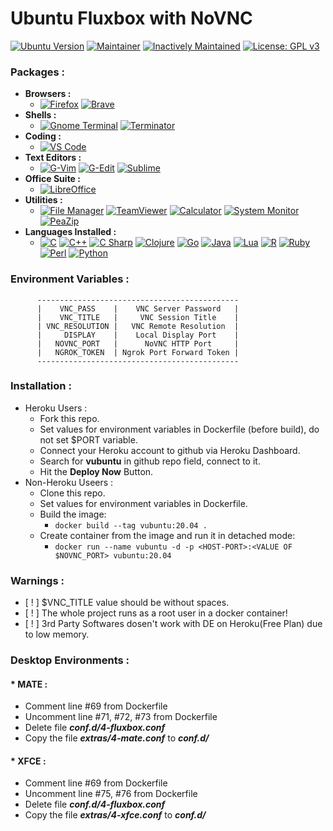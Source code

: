 # **Ubuntu Fluxbox with NoVNC**
[![Ubuntu Version](https://img.shields.io/static/v1?label=Ubuntu&message=20.04&color=E95420&logo=ubuntu)]() [![Maintainer](https://img.shields.io/static/v1?label=Maintainer&message=apoorvvyavahare@pm.me&color=1e90ff)]() [![Inactively Maintained](https://img.shields.io/badge/Maintenance%20Level-Inactively%20Maintained-yellowgreen.svg)]() [![License: GPL v3](https://img.shields.io/badge/License-GPLv3-blue.svg)]()

### **Packages :** 
  * **Browsers :** 
    * [![Firefox](https://img.shields.io/static/v1?label=Firefox&message=%20&color=orange&logo=firefox-browser)]() [![Brave](https://img.shields.io/static/v1?label=Brave&message=%20&color=fa552a&logo=brave)]()
  * **Shells :**
    * [![Gnome Terminal](https://img.shields.io/static/v1?label=GnomeTerminal&message=%20&color=green&logo=gnome&logoColor=green)]() [![Terminator](https://img.shields.io/static/v1?label=Terminator&message=%20&color=red&logo=powershell&logoColor=red)]()
  * **Coding :** 
    * [![VS Code](https://img.shields.io/static/v1?label=VS%20Code&message=%20&color=1e90ff&logo=visual-studio-code&logoColor=1e90ff)]()
  * **Text Editors :** 
    * [![G-Vim](https://img.shields.io/static/v1?label=G-Vim&message=%20&color=brightgreen&logo=vim&logoColor=brightgreen)]() [![G-Edit](https://img.shields.io/static/v1?label=G-Edit&message=%20&color=green&logo=textpattern&logoColor=green)]() [![Sublime](https://img.shields.io/static/v1?label=Sublime%20Text&message=%20&color=orange&logo=sublime-text&logoColor=orange)]()
  * **Office Suite :** 
    * [![LibreOffice](https://img.shields.io/static/v1?label=Libre%20Office&message=%20&color=brightgreen&logo=libreoffice&logoColor=brightgreen)]()
  * **Utilities :**
    * [![File Manager](https://img.shields.io/static/v1?label=File%20Manager&message=%20&color=EFF700&logo=files&logoColor=EFF700)]() [![TeamViewer](https://img.shields.io/static/v1?label=TeamViewer&message=%20&color=1e90ff&logo=teamviewer&logoColor=1e90ff)]() [![Calculator](https://img.shields.io/static/v1?label=Calculator&message=%20&color=017A79&logo=craft-cms&logoColor=017A79)]() [![System Monitor](https://img.shields.io/static/v1?label=System%20Monitor&message=%20&color=111324&logo=campaign-monitor&logoColor=111324)]() [![PeaZip](https://img.shields.io/static/v1?label=PeaZip&message=%20&color=6300F7&logo=git-lfs&logoColor=6300F7)]()
  * **Languages Installed :** 
    * [![C](https://img.shields.io/static/v1?label=C&message=%20&logo=c)]() [![C++](https://img.shields.io/static/v1?label=C%2b%2b&message=%20&logo=c%2b%2b&logoColor=1e90ff&color=1e90ff)]() [![C Sharp](https://img.shields.io/static/v1?label=C%23&message=%20&logo=c-sharp&logoColor=green&color=green)]() [![Clojure](https://img.shields.io/static/v1?label=Clojure&message=%20&logo=clojure&logoColor=brightgreen&color=brightgreen)]() [![Go](https://img.shields.io/static/v1?label=Go&message=%20&logo=go&logoColor=1e90ff&color=1e90ff)]() [![Java](https://img.shields.io/static/v1?label=Java&message=%20&logo=java&logoColor=f89820&color=f89820)]() [![Lua](https://img.shields.io/static/v1?label=Lua&message=%20&color=blueviolet&logo=lua&logoColor=9638E7)]() [![R](https://img.shields.io/static/v1?label=R&message=%20&logo=r&logoColor=blue&color=blue)]()  [![Ruby](https://img.shields.io/static/v1?label=Ruby&message=%20&logo=ruby&logoColor=9b111e&color=9b111e)]() [![Perl](https://img.shields.io/static/v1?label=Perl&message=%20&logo=perl&logoColor=cc99ff&color=cc99ff)]() [![Python](https://img.shields.io/static/v1?label=Python&message=%20&logo=python&color=blue)]()
### **Environment Variables :**
          ---------------------------------------------
          |    VNC_PASS    |    VNC Server Password   |
          |    VNC_TITLE   |     VNC Session Title    |
          | VNC_RESOLUTION |   VNC Remote Resolution  |
          |     DISPLAY    |    Local Display Port    |
          |   NOVNC_PORT   |      NoVNC HTTP Port     |
          |   NGROK_TOKEN  | Ngrok Port Forward Token |
          ---------------------------------------------
### **Installation :**
 * Heroku Users :
   * Fork this repo.
   * Set values for environment variables in Dockerfile (before build), do not set $PORT variable.
   * Connect your Heroku account to github via Heroku Dashboard.
   * Search for **vubuntu** in github repo field, connect to it.
   * Hit the **Deploy Now** Button.
 * Non-Heroku Useers :
   * Clone this repo.
   * Set values for environment variables in Dockerfile.
   * Build the image: 
     * ```docker build --tag vubuntu:20.04 .```
   * Create container from the image and run it in detached mode: 
     * ```docker run --name vubuntu -d -p <HOST-PORT>:<VALUE OF $NOVNC_PORT> vubuntu:20.04```
### **Warnings :**
  * [ ! ] $VNC_TITLE value should be without spaces.
  * [ ! ] The whole project runs as a root user in a docker container!
  * [ ! ] 3rd Party Softwares dosen't work with DE on Heroku(Free Plan) due to low memory.
### **Desktop Environments :**
#### * **MATE :**
  * Comment line #69 from Dockerfile
  * Uncomment line #71, #72, #73 from Dockerfile
  * Delete file ***conf.d/4-fluxbox.conf***
  * Copy the file ***extras/4-mate.conf*** to ***conf.d/***
        
#### * **XFCE :**
  * Comment line #69 from Dockerfile
  * Uncomment line #75, #76 from Dockerfile
  * Delete file ***conf.d/4-fluxbox.conf***
  * Copy the file ***extras/4-xfce.conf*** to ***conf.d/***
        
